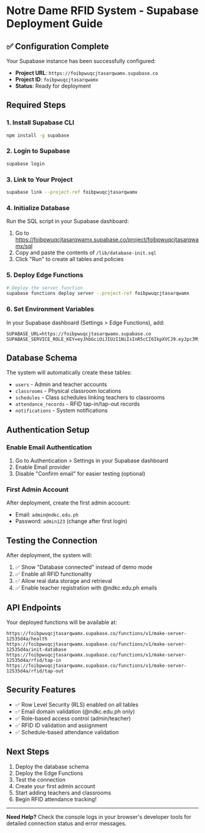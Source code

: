 # Notre Dame RFID System - Supabase Deployment Guide

## ✅ Configuration Complete

Your Supabase instance has been successfully configured:

- **Project URL**: `https://foibpwuqcjtasarqwamx.supabase.co`
- **Project ID**: `foibpwuqcjtasarqwamx`
- **Status**: Ready for deployment

## Required Steps

### 1. Install Supabase CLI

```bash
npm install -g supabase
```

### 2. Login to Supabase

```bash
supabase login
```

### 3. Link to Your Project

```bash
supabase link --project-ref foibpwuqcjtasarqwamx
```

### 4. Initialize Database

Run the SQL script in your Supabase dashboard:
1. Go to https://foibpwuqcjtasarqwamx.supabase.co/project/foibpwuqcjtasarqwamx/sql
2. Copy and paste the contents of `/lib/database-init.sql`
3. Click "Run" to create all tables and policies

### 5. Deploy Edge Functions

```bash
# Deploy the server function
supabase functions deploy server --project-ref foibpwuqcjtasarqwamx
```

### 6. Set Environment Variables

In your Supabase dashboard (Settings > Edge Functions), add:

```
SUPABASE_URL=https://foibpwuqcjtasarqwamx.supabase.co
SUPABASE_SERVICE_ROLE_KEY=eyJhbGciOiJIUzI1NiIsInR5cCI6IkpXVCJ9.eyJpc3MiOiJzdXBhYmFzZSIsInJlZiI6ImZvaWJwd3VxY2p0YXNhcnF3YW14Iiwicm9sZSI6InNlcnZpY2Vfcm9sZSIsImlhdCI6MTc1OTI5Nzk3OCwiZXhwIjoyMDc0ODczOTc4fQ.IrVsFzkegTzoGnyX0uQBnQqEkNjmcNECfWM6DR3fIZI
```

## Database Schema

The system will automatically create these tables:
- `users` - Admin and teacher accounts
- `classrooms` - Physical classroom locations
- `schedules` - Class schedules linking teachers to classrooms
- `attendance_records` - RFID tap-in/tap-out records
- `notifications` - System notifications

## Authentication Setup

### Enable Email Authentication
1. Go to Authentication > Settings in your Supabase dashboard
2. Enable Email provider
3. Disable "Confirm email" for easier testing (optional)

### First Admin Account
After deployment, create the first admin account:
- Email: `admin@ndkc.edu.ph`
- Password: `admin123` (change after first login)

## Testing the Connection

After deployment, the system will:
1. ✅ Show "Database connected" instead of demo mode
2. ✅ Enable all RFID functionality
3. ✅ Allow real data storage and retrieval
4. ✅ Enable teacher registration with @ndkc.edu.ph emails

## API Endpoints

Your deployed functions will be available at:
```
https://foibpwuqcjtasarqwamx.supabase.co/functions/v1/make-server-12535d4a/health
https://foibpwuqcjtasarqwamx.supabase.co/functions/v1/make-server-12535d4a/init-database
https://foibpwuqcjtasarqwamx.supabase.co/functions/v1/make-server-12535d4a/rfid/tap-in
https://foibpwuqcjtasarqwamx.supabase.co/functions/v1/make-server-12535d4a/rfid/tap-out
```

## Security Features

- ✅ Row Level Security (RLS) enabled on all tables
- ✅ Email domain validation (@ndkc.edu.ph only)
- ✅ Role-based access control (admin/teacher)
- ✅ RFID ID validation and assignment
- ✅ Schedule-based attendance validation

## Next Steps

1. Deploy the database schema
2. Deploy the Edge Functions
3. Test the connection
4. Create your first admin account
5. Start adding teachers and classrooms
6. Begin RFID attendance tracking!

---

**Need Help?** Check the console logs in your browser's developer tools for detailed connection status and error messages.